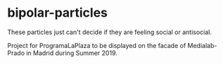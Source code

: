 # bipolar-particles
These particles just can't decide if they are feeling social or antisocial.

Project for ProgramaLaPlaza to be displayed on the facade of Medialab-Prado in Madrid during Summer 2019.

